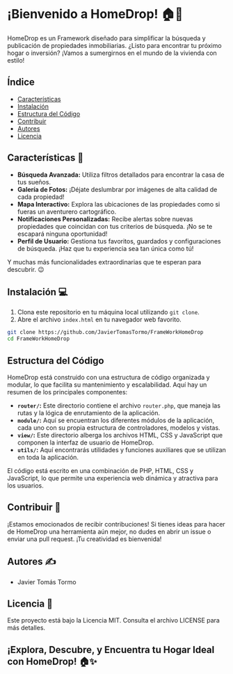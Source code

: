 # ¡Bienvenido a HomeDrop! 🏠🚀

HomeDrop es un Framework diseñado para simplificar la búsqueda y publicación de propiedades inmobiliarias. ¿Listo para encontrar tu próximo hogar o inversión? ¡Vamos a sumergirnos en el mundo de la vivienda con estilo!

## Índice

- [Características](#características)
- [Instalación](#instalación)
- [Estructura del Código](#estructura-del-código)
- [Contribuir](#contribuir)
- [Autores](#autores)
- [Licencia](#licencia)


## Características 🌟

- **Búsqueda Avanzada:** Utiliza filtros detallados para encontrar la casa de tus sueños.
- **Galería de Fotos:** ¡Déjate deslumbrar por imágenes de alta calidad de cada propiedad!
- **Mapa Interactivo:** Explora las ubicaciones de las propiedades como si fueras un aventurero cartográfico.
- **Notificaciones Personalizadas:** Recibe alertas sobre nuevas propiedades que coincidan con tus criterios de búsqueda. ¡No se te escapará ninguna oportunidad!
- **Perfil de Usuario:** Gestiona tus favoritos, guardados y configuraciones de búsqueda. ¡Haz que tu experiencia sea tan única como tú!

Y muchas más funcionalidades extraordinarias que te esperan para descubrir. 😉

## Instalación 💻

1. Clona este repositorio en tu máquina local utilizando `git clone`.
2. Abre el archivo `index.html` en tu navegador web favorito.
```bash
git clone https://github.com/JavierTomasTormo/FrameWorkHomeDrop
cd FrameWorkHomeDrop
```


## Estructura del Código

HomeDrop está construido con una estructura de código organizada y modular, lo que facilita su mantenimiento y escalabilidad. Aquí hay un resumen de los principales componentes:

- **`router/`:** Este directorio contiene el archivo `router.php`, que maneja las rutas y la lógica de enrutamiento de la aplicación.
- **`module/`:** Aquí se encuentran los diferentes módulos de la aplicación, cada uno con su propia estructura de controladores, modelos y vistas.
- **`view/`:** Este directorio alberga los archivos HTML, CSS y JavaScript que componen la interfaz de usuario de HomeDrop.
- **`utils/`:** Aquí encontrarás utilidades y funciones auxiliares que se utilizan en toda la aplicación.

El código está escrito en una combinación de PHP, HTML, CSS y JavaScript, lo que permite una experiencia web dinámica y atractiva para los usuarios.



## Contribuir 🚀

¡Estamos emocionados de recibir contribuciones! Si tienes ideas para hacer de HomeDrop una herramienta aún mejor, no dudes en abrir un issue o enviar una pull request. ¡Tu creatividad es bienvenida!

## Autores ✍️

- Javier Tomás Tormo

## Licencia 📜

Este proyecto está bajo la Licencia MIT. Consulta el archivo LICENSE para más detalles.

## ¡Explora, Descubre, y Encuentra tu Hogar Ideal con HomeDrop! 🏠✨

